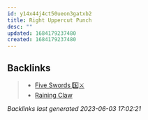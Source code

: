 ```yaml
---
id: y14x44j4ct50ueon3gatxb2
title: Right Uppercut Punch
desc: ""
updated: 1684179237480
created: 1684179237480
---
```


## Backlinks

> - [Five Swords 5️⃣⚔️](..\techniques\five-swords.md)
> - [Raining Claw](..\techniques\raining-claw.md)

_Backlinks last generated 2023-06-03 17:02:21_
